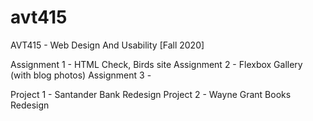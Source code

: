 # avt415
AVT415 - Web Design And Usability [Fall 2020]

Assignment 1 - HTML Check, Birds site
Assignment 2 - Flexbox Gallery (with blog photos)
Assignment 3 - 

Project 1 - Santander Bank Redesign
Project 2 - Wayne Grant Books Redesign
